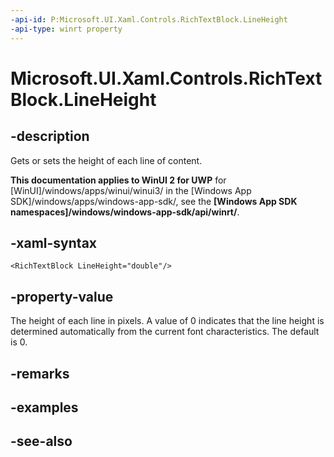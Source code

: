 ```yaml
---
-api-id: P:Microsoft.UI.Xaml.Controls.RichTextBlock.LineHeight
-api-type: winrt property
---
```


<!-- Property syntax
public double LineHeight { get;  set; }
-->

# Microsoft.UI.Xaml.Controls.RichTextBlock.LineHeight

## -description
Gets or sets the height of each line of content.

**This documentation applies to WinUI 2 for UWP** for [WinUI]/windows/apps/winui/winui3/ in the [Windows App SDK]/windows/apps/windows-app-sdk/, see the **[Windows App SDK namespaces]/windows/windows-app-sdk/api/winrt/**.

## -xaml-syntax
```xaml
<RichTextBlock LineHeight="double"/>
```


## -property-value
The height of each line in pixels. A value of 0 indicates that the line height is determined automatically from the current font characteristics. The default is 0.

## -remarks

## -examples

## -see-also

